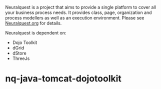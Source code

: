 Neuralquest is a project that aims to provide a single platform to cover all your business process needs.
It provides class, page, organization and process modellers as well as an execution environment.
Please see [Neuralquest.org](neuralquest.org) for details.

Neuralquest is dependent on:
* Dojo Toolkit
* dGrid
* dStore
* ThreeJs
# nq-java-tomcat-dojotoolkit
